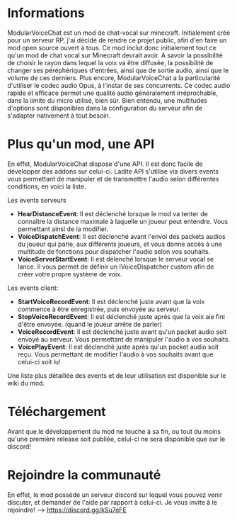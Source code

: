 # Informations
ModularVoiceChat est un mod de chat-vocal sur minecraft. Initialement créé pour un serveur RP, j'ai décidé de rendre ce projet public, afin d'en faire un mod open source ouvert à tous.
Ce mod inclut donc initialement tout ce qu'un mod de chat vocal sur Minecraft devrait avoir. A savoir la possibilité de choisir le rayon dans lequel la voix va être diffusée, la possibilité de changer ses péréphériques d'entrées, ainsi que de sortie audio, ainsi que le volume de ces derniers.
Plus encore, ModularVoiceChat a la particularité d'utiliser le codec audio Opus, à l'instar de ses concurrents. Ce codec audio rapide et efficace permet une qualité audio généralement irréprochable, dans la limite du micro utilisé, bien sûr.
Bien entendu, une multitudes d'options sont disponibles dans la configuration du serveur afin de s'adapter nativement à tout besoin.

# Plus qu'un mod, une API
En effet, ModularVoiceChat dispose d'une API. Il est donc facile de développer des addons sur celui-ci.
Ladite API s'utilise via divers events vous permettant de manipuler et de transmettre l'audio selon différentes conditions, en voici la liste.

Les events serveurs
 - **HearDistanceEvent**: Il est déclenché lorsque le mod va tenter de connaître la distance maximale à laquelle un joueur peut entendre. Vous permettant ainsi de la modifier.
 - **VoiceDispatchEvent**: Il est déclenché avant l'envoi des packets audios du joueur qui parle, aux différents joueurs, et vous donne accès à une multitude de fonctions pour dispatcher l'audio selon vos souhaits.
 - **VoiceServerStartEvent**: Il est délenché lorsque le serveur vocal se lance. Il vous permet de définir un IVoiceDispatcher custom afin de créer votre propre système de voix.

Les events client:
 - **StartVoiceRecordEvent**: Il est déclenché juste avant que la voix commence à être enregistrée, puis envoyée au serveur.
 - **StopVoiceRecordEvent**: Il est déclenché juste après que la voix aie fini d'être envoyée. (quand le joueur arrête de parler)
 - **VoiceRecordEvent**: Il est déclenché juste avant qu'un packet audio soit envoyé au serveur. Vous permettant de manipuler l'audio à vos souhaits.
 - **VoicePlayEvent**: Il est déclenché juste après qu'un packet audio soit reçu. Vous permettant de modifier l'audio à vos souhaits avant que celui-ci soit lu!

Une liste plus détaillée des events et de leur utilisation est disponible sur le wiki du mod.

# Téléchargement
Avant que le développement du mod ne touche à sa fin, ou tout du moins qu'une première release soit publiée, celui-ci ne sera disponible que sur le discord!

# Rejoindre la communauté
En effet, le mod possède un serveur discord sur lequel vous pouvez venir discuter, et demander de l'aide par rapport à celui-ci.
Je vous invite à le rejoindre!
--> https://discord.gg/kSu7eFE
